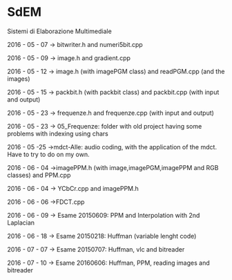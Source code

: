 # SdEM
Sistemi di Elaborazione Multimediale

2016 - 05 - 07 -> bitwriter.h and numeri5bit.cpp

2016 - 05 - 09 -> image.h and gradient.cpp

2016 - 05 - 12 -> image.h (with imagePGM class) and readPGM.cpp (and the images)

2016 - 05 - 15 -> packbit.h (with packbit class) and packbit.cpp (with input and output)

2016 - 05 - 23 -> frequenze.h and frequenze.cpp (with input and output)

2016 - 05 - 23 -> 05_Frequenze: folder with old project having some problems with indexing using chars

2016 - 05 -25 ->mdct-Alle: audio coding, with the application of the mdct. Have to try to do on my own.

2016 - 06 - 04 ->imagePPM.h (with image,imagePGM,imagePPM and RGB classes) and PPM.cpp

2016 - 06 - 04 -> YCbCr.cpp and imagePPM.h

2016 - 06 - 06 ->FDCT.cpp

2016 - 06 - 09 -> Esame 20150609: PPM and Interpolation with 2nd Laplacian

2016 - 06 - 18 -> Esame 20150218: Huffman (variable lenght code)

2016 - 07 - 07 -> Esame 20150707: Huffman, vlc and bitreader

2016 - 07 - 10 -> Esame 20160606: Huffman, PPM, reading images and bitreader
